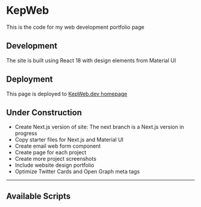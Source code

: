 # KepWeb

This is the code for my web development portfolio page

## Development

The site is built using React 18 with design elements from Material UI

## Deployment

This page is deployed to
[KepWeb.dev homepage](https://kepweb.dev)

## Under Construction

- Create Next.js version of site: The next branch is a Next.js version in progress
- Copy starter files for Next.js and Material UI
- Create email web form component
- Create page for each project
- Create more project screenshots
- Include website design portfolio
- Optimize Twitter Cards and Open Graph meta tags

---

## Available Scripts
